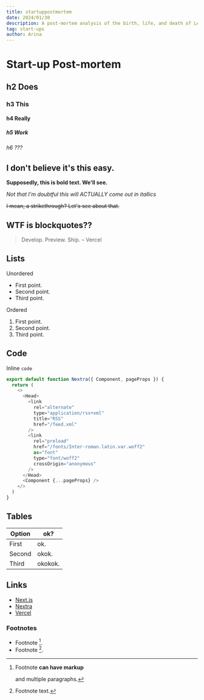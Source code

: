 ```yaml
---
title: startuppostmortem
date: 2024/01/30
description: A post-mortem analysis of the birth, life, and death of Let Me Graduate. 
tag: start-ups
author: Arina
---
```


# Start-up Post-mortem

## h2 Does

### h3 This

#### h4 Really

##### h5 Work

###### h6 ???

## I don't believe it's this easy.

**Supposedly, this is bold text. We'll see.**

_Not that I'm doubtful this will ACTUALLY come out in itallics_

~~I mean, a strikethrough? Let's see about that.~~

## WTF is blockquotes??

> Develop. Preview. Ship. – Vercel

## Lists

Unordered

- First point.
- Second point.
- Third point.

Ordered

1. First point.
2. Second point.
3. Third point.
   
## Code

Inline `code`

```js
export default function Nextra({ Component, pageProps }) {
  return (
    <>
      <Head>
        <link
          rel="alternate"
          type="application/rss+xml"
          title="RSS"
          href="/feed.xml"
        />
        <link
          rel="preload"
          href="/fonts/Inter-roman.latin.var.woff2"
          as="font"
          type="font/woff2"
          crossOrigin="anonymous"
        />
      </Head>
      <Component {...pageProps} />
    </>
  )
}
```

## Tables

| **Option** | **ok?** |
| ---------- | ------- |
| First      | ok.     |
| Second     | okok.   |
| Third      | okokok. |

## Links

- [Next.js](https://nextjs.org)
- [Nextra](https://nextra.vercel.app/)
- [Vercel](http://vercel.com)

### Footnotes

- Footnote [^1].
- Footnote [^2].

[^1]: Footnote **can have markup**

    and multiple paragraphs.

[^2]: Footnote text.
